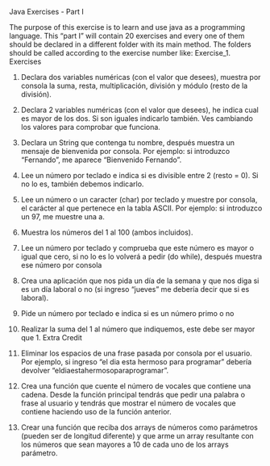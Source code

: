 Java Exercises - Part I

The purpose of this exercise is to learn and use java as a programming language. This “part I”
will contain 20 exercises and every one of them should be declared in a different folder with its
main method.
The folders should be called according to the exercise number like: Exercise_1.
Exercises

1. Declara dos variables numéricas (con el valor que desees), muestra por consola la
suma, resta, multiplicación, división y módulo (resto de la división).

2. Declara 2 variables numéricas (con el valor que desees), he indica cual es mayor de los
dos. Si son iguales indicarlo también. Ves cambiando los valores para comprobar que
funciona.

3. Declara un String que contenga tu nombre, después muestra un mensaje de bienvenida
por consola. Por ejemplo: si introduzco “Fernando”, me aparece “Bienvenido Fernando”.

4. Lee un número por teclado e indica si es divisible entre 2 (resto = 0). Si no lo es,
también debemos indicarlo.

5. Lee un número o un caracter (char) por teclado y muestre por consola, el carácter al que
pertenece en la tabla ASCII. Por ejemplo: si introduzco un 97, me muestre una a.

6. Muestra los números del 1 al 100 (ambos incluidos).

7. Lee un número por teclado y comprueba que este número es mayor o igual que cero, si
no lo es lo volverá a pedir (do while), después muestra ese número por consola

8. Crea una aplicación que nos pida un día de la semana y que nos diga si es un día
laboral o no (si ingreso “jueves” me debería decir que si es laboral).

9. Pide un número por teclado e indica si es un número primo o no

10. Realizar la suma del 1 al número que indiquemos, este debe ser mayor que 1.
Extra Credit

11. Eliminar los espacios de una frase pasada por consola por el usuario. Por ejemplo, si
ingreso “el dia esta hermoso para programar” debería devolver
“eldiaestahermosoparaprogramar”.

12. Crea una función que cuente el número de vocales que contiene una cadena.
Desde la función principal tendrás que pedir una palabra o frase al usuario y tendrás
que mostrar el número de vocales que contiene haciendo uso de la función anterior.

13. Crear una función que reciba dos arrays de números como parámetros (pueden ser
de longitud diferente) y que arme un array resultante con los números que sean
mayores a 10 de cada uno de los arrays parámetro.
